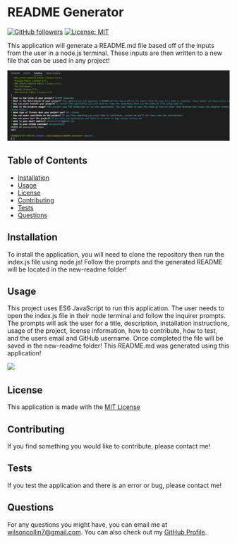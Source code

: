 # README Generator 
  [![GitHub followers](https://img.shields.io/github/followers/wilsoncollin7.svg?style=social&label=Follow&maxAge=2592000)](https://github.com/wilsoncollin7?tab=followers) [![License: MIT](https://img.shields.io/badge/License-MIT-yellow.svg)](https://opensource.org/licenses/MIT)

  This application will generate a README.md file based off of the inputs from the user in a node.js terminal. These inputs are then written to a new file that can be used in any project!
  
  <img src="/photos/terminal.JPG">
  
  ## Table of Contents

  - [Installation](#installation)
  - [Usage](#usage)
  - [License](#license)
  - [Contributing](#contributing)
  - [Tests](#tests)
  - [Questions](#questions)

  ## Installation

  To install the application, you will need to clone the repository then run the index.js file using node.js! Follow the prompts and the generated README will be located in the new-readme folder!

  ## Usage

  This project uses ES6 JavaScript to run this application. The user needs to open the index.js file in their node terminal and follow the inquirer prompts. The prompts will ask the user for a title, description, installation instructions, usage of the project, license information, how to contribute, how to test, and the users email and GitHub username. Once completed the file will be saved in the new-readme folder! This README.md was generated using this application!
  
  <img src="/photos/workingApp.gif">

  ## License

  This application is made with the [MIT License](https://opensource.org/licenses/MIT)

  ## Contributing

  If you find something you would like to contribute, please contact me!

  ## Tests

  If you test the application and there is an error or bug, please contact me!

  ## Questions

  For any questions you might have, you can email me at wilsoncollin7@gmail.com. You can also check out my [GitHub Profile](https://github.com/wilsoncollin7).
